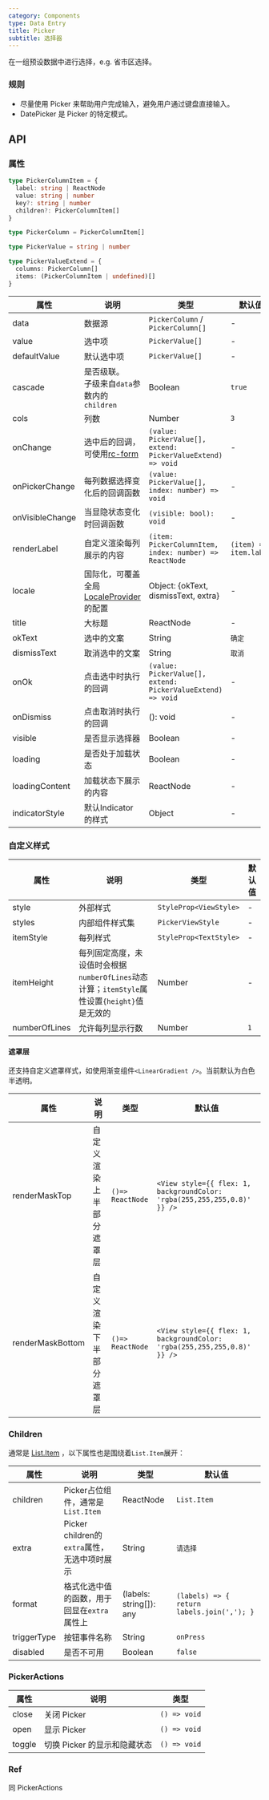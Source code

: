 ```yaml
---
category: Components
type: Data Entry
title: Picker
subtitle: 选择器
---
```


在一组预设数据中进行选择，e.g. 省市区选择。

### 规则
- 尽量使用 Picker 来帮助用户完成输入，避免用户通过键盘直接输入。
- DatePicker 是 Picker 的特定模式。

## API

### 属性

```ts
type PickerColumnItem = {
  label: string | ReactNode
  value: string | number
  key?: string | number
  children?: PickerColumnItem[]
}

type PickerColumn = PickerColumnItem[]

type PickerValue = string | number

type PickerValueExtend = {
  columns: PickerColumn[]
  items: (PickerColumnItem | undefined)[]
}
```

属性 | 说明 | 类型 | 默认值
----|-----|------|------
| data  | 数据源     | `PickerColumn` / `PickerColumn[]` | -   |
| value  | 选中项  | `PickerValue[]`  | -   |
| defaultValue  | 默认选中项  | `PickerValue[]`  | -   |
| cascade  | 是否级联。<br/>子级来自`data`参数内的`children`   | Boolean | `true` |
| cols     | 列数    | Number | `3` |
| onChange | 选中后的回调，可使用[rc-form](https://github.com/react-component/form) | `(value: PickerValue[], extend: PickerValueExtend) => void`      | -   |
| onPickerChange | 每列数据选择变化后的回调函数   | `(value: PickerValue[], index: number) => void` | - |
| onVisibleChange  | 当显隐状态变化时回调函数    | `(visible: bool): void` |  -   |
| renderLabel | 	自定义渲染每列展示的内容  |   `(item: PickerColumnItem, index: number) => ReactNode`   | `(item) => item.label`  |
| locale | 国际化，可覆盖全局[LocaleProvider](/components/locale-provider-cn)的配置 | Object: {okText, dismissText, extra} | - |
| title  | 大标题 | ReactNode | - |
| okText | 选中的文案 | String |  `确定`  |
| dismissText  | 取消选中的文案 | String |  `取消`  |
| onOk   | 点击选中时执行的回调  | `(value: PickerValue[], extend: PickerValueExtend) => void`  |  - |
| onDismiss  | 点击取消时执行的回调 | (): void  |  -  |
| visible  | 是否显示选择器	  | Boolean | -  |
| loading  | 是否处于加载状态  | Boolean | -  |
| loadingContent  | 加载状态下展示的内容  | ReactNode | -  |
| indicatorStyle  | 默认Indicator的样式  | Object | -  |

### 自定义样式

属性 | 说明 | 类型 | 默认值
----|-----|------|------
| style    | 外部样式   | `StyleProp<ViewStyle>` | -   |
| styles   | 内部组件样式集   | `PickerViewStyle` | -   |
| itemStyle| 每列样式   | `StyleProp<TextStyle>` | -   |
| itemHeight | 每列固定高度，未设值时会根据`numberOfLines`动态计算；`itemStyle`属性设置`{height}`值是无效的  |   Number   | -  |
| numberOfLines | 允许每列显示行数  |   Number   | `1`  |

#### 遮罩层
还支持自定义遮罩样式，如使用渐变组件`<LinearGradient />`。当前默认为白色半透明。

属性 | 说明 | 类型 | 默认值
----|-----|------|------
| renderMaskTop | 自定义渲染上半部分遮罩层 | `()=> ReactNode` | `<View style={{ flex: 1, backgroundColor: 'rgba(255,255,255,0.8)' }} />` |
| renderMaskBottom | 自定义渲染下半部分遮罩层 | `()=> ReactNode` | `<View style={{ flex: 1, backgroundColor: 'rgba(255,255,255,0.8)' }} />` |

### Children
通常是 [List.Item](/components/list-cn/#List.Item) ，以下属性也是围绕着`List.Item`展开：

属性 | 说明 | 类型 | 默认值
----|-----|------|------
| children| Picker占位组件，通常是`List.Item` | ReactNode |  `List.Item`  |
| extra   | Picker children的`extra`属性，无选中项时展示 | String |  `请选择`  |
| format  | 格式化选中值的函数，用于回显在`extra`属性上  | (labels: string[]): any | `(labels) => { return labels.join(','); } ` |
| triggerType  | 按钮事件名称 | String | `onPress` |
| disabled  | 是否不可用 | Boolean | `false` |

### PickerActions
属性 | 说明 | 类型
----|-----|------
| close |关闭 Picker|`() => void`|
| open  |显示 Picker|`() => void`|
| toggle|切换 Picker 的显示和隐藏状态|`() => void`|

### Ref
同 PickerActions
